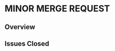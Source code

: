 # MINOR MERGE REQUEST
## Overview

## Issues Closed
<!--
Use the `Closes` keyword to automatically close the issue on merge.  
Example: Closes #XXXX  
-->
